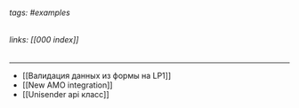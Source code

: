 ###### tags: #examples 
###### links: [[000 index]]
___






- [[Валидация данных из формы на LP1]]
- [[New AMO integration]]
- [[Unisender api класс]]
